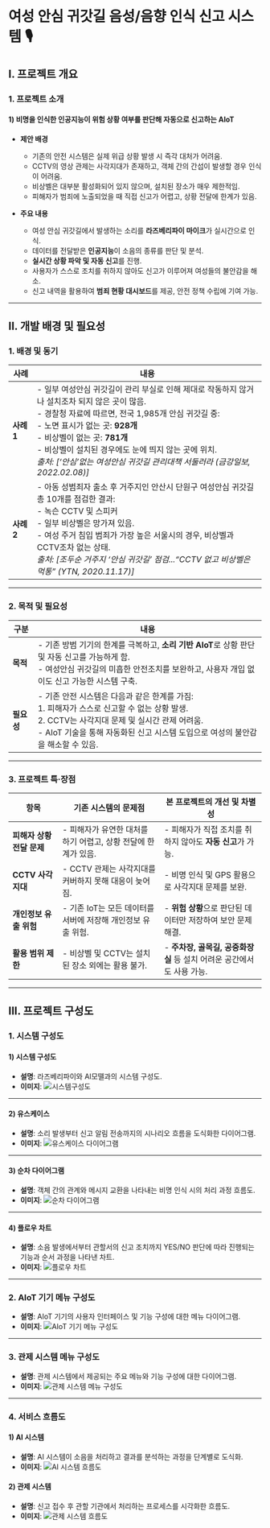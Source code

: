 # 여성 안심 귀갓길 음성/음향 인식 신고 시스템 🎙️

## I. 프로젝트 개요

### 1. 프로젝트 소개

#### 1) 비명을 인식한 인공지능이 위험 상황 여부를 판단해 자동으로 신고하는 AIoT
- **제안 배경**
  - 기존의 안전 시스템은 실제 위급 상황 발생 시 즉각 대처가 어려움.
  - CCTV의 영상 관제는 사각지대가 존재하고, 객체 간의 간섭이 발생할 경우 인식이 어려움.
  - 비상벨은 대부분 활성화되어 있지 않으며, 설치된 장소가 매우 제한적임.
  - 피해자가 범죄에 노출되었을 때 직접 신고가 어렵고, 상황 전달에 한계가 있음.

- **주요 내용**
  - 여성 안심 귀갓길에서 발생하는 소리를 **라즈베리파이 마이크**가 실시간으로 인식.
  - 데이터를 전달받은 **인공지능**이 소음의 종류를 판단 및 분석.
  - **실시간 상황 파악 및 자동 신고**를 진행.
  - 사용자가 스스로 조치를 취하지 않아도 신고가 이루어져 여성들의 불안감을 해소.
  - 신고 내역을 활용하여 **범죄 현황 대시보드**를 제공, 안전 정책 수립에 기여 가능.
    
---

## II. 개발 배경 및 필요성

### 1. 배경 및 동기
| **사례** | **내용** |
|----------|----------|
| **사례 1** | - 일부 여성안심 귀갓길이 관리 부실로 인해 제대로 작동하지 않거나 설치조차 되지 않은 곳이 많음.<br> - 경찰청 자료에 따르면, 전국 1,985개 안심 귀갓길 중:<br>   - 노면 표시가 없는 곳: **928개**<br>   - 비상벨이 없는 곳: **781개**<br> - 비상벨이 설치된 경우에도 눈에 띄지 않는 곳에 위치.<br> *출처: [‘안심’없는 여성안심 귀갓길 관리대책 서둘러라 (금강일보, 2022.02.08)]* |
| **사례 2** | - 아동 성범죄자 출소 후 거주지인 안산시 단원구 여성안심 귀갓길 총 10개를 점검한 결과:<br>   - 녹슨 CCTV 및 스피커<br>   - 일부 비상벨은 망가져 있음.<br> - 여성 주거 침입 범죄가 가장 높은 서울시의 경우, 비상벨과 CCTV조차 없는 상태.<br> *출처: [조두순 거주지 ‘안심 귀갓길’ 점검...“CCTV 없고 비상벨은 먹통” (YTN, 2020.11.17)]* |

---

### 2. 목적 및 필요성
| **구분**      | **내용** |
|---------------|----------|
| **목적**      | - 기존 방범 기기의 한계를 극복하고, **소리 기반 AIoT**로 상황 판단 및 자동 신고를 가능하게 함.<br> - 여성안심 귀갓길의 미흡한 안전조치를 보완하고, 사용자 개입 없이도 신고 가능한 시스템 구축. |
| **필요성**    | - 기존 안전 시스템은 다음과 같은 한계를 가짐:<br>  1. 피해자가 스스로 신고할 수 없는 상황 발생.<br>  2. CCTV는 사각지대 문제 및 실시간 관제 어려움.<br> - AIoT 기술을 통해 자동화된 신고 시스템 도입으로 여성의 불안감을 해소할 수 있음. |

---

### 3. 프로젝트 특·장점
| **항목**                 | **기존 시스템의 문제점**                                         | **본 프로젝트의 개선 및 차별성** |
|--------------------------|----------------------------------------------------------------|----------------------------------|
| **피해자 상황 전달 문제** | - 피해자가 유연한 대처를 하기 어렵고, 상황 전달에 한계가 있음. | - 피해자가 직접 조치를 취하지 않아도 **자동 신고**가 가능. |
| **CCTV 사각지대**         | - CCTV 관제는 사각지대를 커버하지 못해 대응이 늦어짐.         | - 비명 인식 및 GPS 활용으로 사각지대 문제를 보완. |
| **개인정보 유출 위험**    | - 기존 IoT는 모든 데이터를 서버에 저장해 개인정보 유출 위험.    | - **위험 상황**으로 판단된 데이터만 저장하여 보안 문제 해결. |
| **활용 범위 제한**        | - 비상벨 및 CCTV는 설치된 장소 외에는 활용 불가.               | - **주차장, 골목길, 공중화장실** 등 설치 어려운 공간에서도 사용 가능. |

---


## III. 프로젝트 구성도

### 1. 시스템 구성도

#### 1) 시스템 구성도
- **설명**: 라즈베리파이와 AI모뗼과의 시스템 구성도.
- **이미지**:
  ![시스템구성도](images/safety_system_architecture.png)

---


#### 2) 유스케이스
- **설명**: 소리 발생부터 신고 알림 전송까지의 시나리오 흐름을 도식화한 다이어그램.
- **이미지**:
  ![유스케이스 다이어그램](images/use_case_diagram.png)

---

#### 3) 순차 다이어그램
- **설명**: 객체 간의 관계와 메시지 교환을 나타내는 비명 인식 시의 처리 과정 흐름도.
- **이미지**:
  ![순차 다이어그램](images/sequence_diagram.png)

---

#### 4) 플로우 차트
- **설명**: 소음 발생에서부터 관할서의 신고 조치까지 YES/NO 판단에 따라 진행되는 기능과 순서 과정을 나타낸 차트.
- **이미지**:
  ![플로우 차트](images/flow_chart.png)

---

### 2. AIoT 기기 메뉴 구성도
- **설명**: AIoT 기기의 사용자 인터페이스 및 기능 구성에 대한 메뉴 다이어그램.
- **이미지**:
  ![AIoT 기기 메뉴 구성도](images/aiot_menu_diagram.png)

---

### 3. 관제 시스템 메뉴 구성도
- **설명**: 관제 시스템에서 제공되는 주요 메뉴와 기능 구성에 대한 다이어그램.
- **이미지**:
  ![관제 시스템 메뉴 구성도](images/control_system_menu.png)

---

### 4. 서비스 흐름도
#### 1) AI 시스템
- **설명**: AI 시스템이 소음을 처리하고 결과를 분석하는 과정을 단계별로 도식화.
- **이미지**:
  ![AI 시스템 흐름도](images/ai_system_flow.png)

#### 2) 관제 시스템
- **설명**: 신고 접수 후 관할 기관에서 처리하는 프로세스를 시각화한 흐름도.
- **이미지**:
  ![관제 시스템 흐름도](images/control_system_flow.png)





